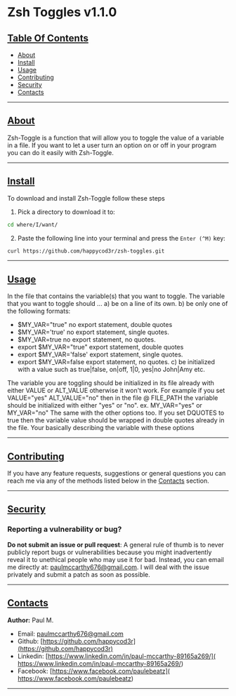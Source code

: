 # Zsh Toggles v1.1.0

## [Table Of Contents](#table_of_contents)

- [About](#about)
- [Install](#install)
- [Usage](#usage)
- [Contributing](#contributing)
- [Security](#security)
- [Contacts](#contacts)

---

## [About](#about)

Zsh-Toggle is a function that will allow you to toggle the value of a variable in a file.
If you want to let a user turn an option on or off in your program you can do it easily with Zsh-Toggle. 

--- 

## [Install](#install)

To download and install Zsh-Toggle follow these steps

1) Pick a directory to download it to:

```bash
cd where/I/want/
```

2) Paste the following line into your terminal and press the `Enter (^M)` key:

```bash
curl https://github.com/happycod3r/zsh-toggles.git
```

---

## [Usage](#usage)

In the file that contains the variable(s) that you want to toggle.
The variable that you want to toggle should ...
a) be on a line of its own.
b) be only one of the following formats: 
  - $MY_VAR="true"             no export statement, double quotes
  - $MY_VAR='true'             no export statement, single quotes.
  - $MY_VAR=true               no export statement, no quotes.
  - export $MY_VAR="true"      export statement, double quotes
  - export $MY_VAR='false'     export statement, single quotes.
  - export $MY_VAR=false       export statement, no quotes.
c) be initialized with a value such as true|false, on|off, 1|0, yes|no John|Amy etc.

The variable you are toggling should be initialized in its 
file already with either VALUE or ALT_VALUE otherwise it won't work.
For example if you set
VALUE="yes"
ALT_VALUE="no" 
then in the file @ FILE_PATH the variable should be initialized 
with either "yes" or "no". ex. MY_VAR="yes" or MY_VAR="no"
The same with the other options too. If you set DQUOTES to true then the 
variable value should be wrapped in double quotes already in the file.
Your basically describing the variable with these options

---

## [Contributing](#contributing)

If you have any feature requests, suggestions or general questions you can reach me via any of the methods listed below in the [Contacts](#contacts) section.

---

## [Security](#security)

### Reporting a vulnerability or bug?

**Do not submit an issue or pull request**: A general rule of thumb is to never publicly report bugs or vulnerabilities because you might inadvertently reveal it to unethical people who may use it for bad. Instead, you can email me directly at: [paulmccarthy676@gmail.com](mailto:paulmccarthy676@gmail.com). I will deal with the issue privately and submit a patch as soon as possible.

---

## [Contacts](#contacts)

**Author:** Paul M.

* Email: [paulmccarthy676@gmail.com](mailto:paulmccarthy676@gmail.com)
* Github: [https://github.com/happycod3r](https://github.com/happycod3r)
* Linkedin: [https://www.linkedin.com/in/paul-mccarthy-89165a269/]( https://www.linkedin.com/in/paul-mccarthy-89165a269/)
* Facebook: [https://www.facebook.com/paulebeatz]( https://www.facebook.com/paulebeatz)

---
